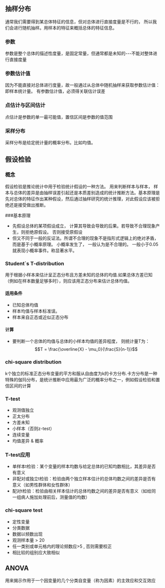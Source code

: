## 抽样分布
通常我们需要得到某总体特征的信息，但对总体进行直接度量是不行的， 所以我们会进行随机抽样。用样本的特征来概括总体的特征信息。
### 参数
参数是整个总体的描述性度量，是固定常量，但通常都是未知的---不能对整体进行直接度量
### 参数估计值
因为不能直接对总体进行度量，故一般通过从总体中随机抽样来获取参数估计值：即样本统计量。 有参数估计值，必须得关联估计误差
### 点估计与区间估计
点估计是参数的单一最可能值，置信区间是参数的值范围
### 采样分布
采样分布是给定统计量的概率分布。比如均值。

## 假设检验
### 概念
假设检验是推论统计中用于检验统计假设的一种方法。 用来判断样本与样本， 样本与总体的差异是由抽样误差引起还是本质差别造成的统计推断方法。基本原理是先对总体的特征作出某种假设，然后通过抽样研究的统计推理，对此假设应该被拒绝还是接受做出推断。

###基本原理
- 先假设总体的某项假设成立， 计算其导致会导致的后果。若导致不合理现象产生，则拒绝原假设。 否则接受原假设
- 但又不同于一般的反证法。所谓不合理的现象不是指形式逻辑上的绝对矛盾， 而是基于小概率原理。 小概率发生了， 一般认为是不合理的。 一般小于0.05就表现小概率事件。称显著水平。

### Student`s T-distribution
用于根据小样本来估计呈正态分布且方差未知的总体的均值.如果总体方差已知（例如在样本数量足够多时），则应该用正态分布来估计总体均值。

#### 适用条件
- 已知总体均值
- 样本均值与样本标准误。
- 样本来自正态或近似正态分布

#### 计算
- 要判断一个总体的均值与总体的小样本均值的差异程度， 则统计量T为：
$$T = \frac{\overline{X} - \mu_0}{\frac{S}{n-1}}$$

### chi-square distribution
k个独立的标准正态分布变量的平方和服从自由度为k的卡方分布.卡方分布是一种特殊的伽玛分布，是统计推断中应用最为广泛的概率分布之一，例如假设检验和置信区间的计算

### T-test
- 观测值独立
- 正太分布
- 方差未知
- 小样本（否则z-test）
- 连续变量
- 均值差异 & 概率  
### T-test应用
- 单样本t检验：某个变量的样本均数与给定总体的已知均数相比，其差异是否有意义  
- 非配对或独立t检验：检验由两个独立样本估计的总体均数之间的差异是否有意义（如男性群体和女性群体）
- 配对t检验：检验由相关样本估计的总体均数之间的差异是否有意义（如给同一组病人施加处理前后，测量值的均数）
### chi-square test
- 定性变量
- 分类数据
- 数据以频数出现
- 观测样本量 > 20
- 任一类别或单元格内的理论频数应>5 , 否则需要校正
- 相比较的组别应大致相似
## ANOVA
用来揭示作用于一个因变量的几个分类自变量（称为因素）的主效应和交互效应

